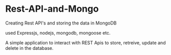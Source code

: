 # Rest-API-and-Mongo
Creating Rest API's and storing the data in MongoDB

used Expressjs, nodejs, mongodb, mongoose etc.

A simple application to interact with REST Apis to store, retreive, update and delete in the database.
